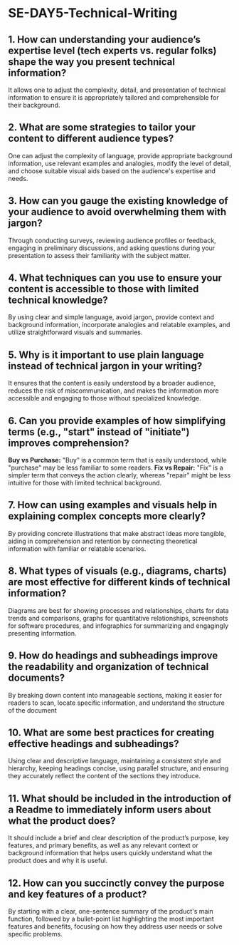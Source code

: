 # SE-DAY5-Technical-Writing
## 1. How can understanding your audience’s expertise level (tech experts vs. regular folks) shape the way you present technical information?
It allows one to adjust the complexity, detail, and presentation of technical information to ensure it is appropriately tailored and comprehensible for their background.

## 2. What are some strategies to tailor your content to different audience types?
One can adjust the complexity of language, provide appropriate background information, use relevant examples and analogies, modify the level of detail, and choose suitable visual aids based on the audience's expertise and needs.

## 3. How can you gauge the existing knowledge of your audience to avoid overwhelming them with jargon?
Through conducting surveys, reviewing audience profiles or feedback, engaging in preliminary discussions, and asking questions during your presentation to assess their familiarity with the subject matter.

## 4. What techniques can you use to ensure your content is accessible to those with limited technical knowledge?
By using clear and simple language, avoid jargon, provide context and background information, incorporate analogies and relatable examples, and utilize straightforward visuals and summaries.

## 5. Why is it important to use plain language instead of technical jargon in your writing?
It ensures that the content is easily understood by a broader audience, reduces the risk of miscommunication, and makes the information more accessible and engaging to those without specialized knowledge.

## 6. Can you provide examples of how simplifying terms (e.g., "start" instead of "initiate") improves comprehension?
**Buy vs Purchase:** "Buy" is a common term that is easily understood, while "purchase" may be less familiar to some readers.
**Fix vs Repair:** "Fix" is a simpler term that conveys the action clearly, whereas "repair" might be less intuitive for those with limited technical background.

## 7. How can using examples and visuals help in explaining complex concepts more clearly?
By providing concrete illustrations that make abstract ideas more tangible, aiding in comprehension and retention by connecting theoretical information with familiar or relatable scenarios.

## 8. What types of visuals (e.g., diagrams, charts) are most effective for different kinds of technical information?
Diagrams are best for showing processes and relationships, charts for data trends and comparisons, graphs for quantitative relationships, screenshots for software procedures, and infographics for summarizing and engagingly presenting information.

## 9. How do headings and subheadings improve the readability and organization of technical documents?
By breaking down content into manageable sections, making it easier for readers to scan, locate specific information, and understand the structure of the document

## 10. What are some best practices for creating effective headings and subheadings?
Using clear and descriptive language, maintaining a consistent style and hierarchy, keeping headings concise, using parallel structure, and ensuring they accurately reflect the content of the sections they introduce.

## 11. What should be included in the introduction of a Readme to immediately inform users about what the product does?
It should include a brief and clear description of the product’s purpose, key features, and primary benefits, as well as any relevant context or background information that helps users quickly understand what the product does and why it is useful.

## 12. How can you succinctly convey the purpose and key features of a product?
By starting with a clear, one-sentence summary of the product's main function, followed by a bullet-point list highlighting the most important features and benefits, focusing on how they address user needs or solve specific problems.
